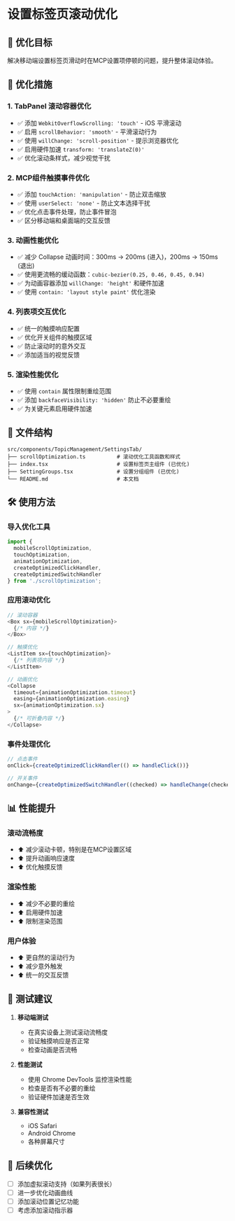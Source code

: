# 设置标签页滚动优化

## 🎯 优化目标
解决移动端设置标签页滑动时在MCP设置项停顿的问题，提升整体滚动体验。

## 🔧 优化措施

### 1. TabPanel 滚动容器优化
- ✅ 添加 `WebkitOverflowScrolling: 'touch'` - iOS 平滑滚动
- ✅ 启用 `scrollBehavior: 'smooth'` - 平滑滚动行为
- ✅ 使用 `willChange: 'scroll-position'` - 提示浏览器优化
- ✅ 启用硬件加速 `transform: 'translateZ(0)'`
- ✅ 优化滚动条样式，减少视觉干扰

### 2. MCP组件触摸事件优化
- ✅ 添加 `touchAction: 'manipulation'` - 防止双击缩放
- ✅ 使用 `userSelect: 'none'` - 防止文本选择干扰
- ✅ 优化点击事件处理，防止事件冒泡
- ✅ 区分移动端和桌面端的交互反馈

### 3. 动画性能优化
- ✅ 减少 Collapse 动画时间：300ms → 200ms (进入)，200ms → 150ms (退出)
- ✅ 使用更流畅的缓动函数：`cubic-bezier(0.25, 0.46, 0.45, 0.94)`
- ✅ 为动画容器添加 `willChange: 'height'` 和硬件加速
- ✅ 使用 `contain: 'layout style paint'` 优化渲染

### 4. 列表项交互优化
- ✅ 统一的触摸响应配置
- ✅ 优化开关组件的触摸区域
- ✅ 防止滚动时的意外交互
- ✅ 添加适当的视觉反馈

### 5. 渲染性能优化
- ✅ 使用 `contain` 属性限制重绘范围
- ✅ 添加 `backfaceVisibility: 'hidden'` 防止不必要重绘
- ✅ 为关键元素启用硬件加速

## 📁 文件结构

```
src/components/TopicManagement/SettingsTab/
├── scrollOptimization.ts          # 滚动优化工具函数和样式
├── index.tsx                      # 设置标签页主组件 (已优化)
├── SettingGroups.tsx              # 设置分组组件 (已优化)
└── README.md                      # 本文档
```

## 🛠️ 使用方法

### 导入优化工具
```typescript
import { 
  mobileScrollOptimization,
  touchOptimization,
  animationOptimization,
  createOptimizedClickHandler,
  createOptimizedSwitchHandler
} from './scrollOptimization';
```

### 应用滚动优化
```typescript
// 滚动容器
<Box sx={mobileScrollOptimization}>
  {/* 内容 */}
</Box>

// 触摸优化
<ListItem sx={touchOptimization}>
  {/* 列表项内容 */}
</ListItem>

// 动画优化
<Collapse
  timeout={animationOptimization.timeout}
  easing={animationOptimization.easing}
  sx={animationOptimization.sx}
>
  {/* 可折叠内容 */}
</Collapse>
```

### 事件处理优化
```typescript
// 点击事件
onClick={createOptimizedClickHandler(() => handleClick())}

// 开关事件
onChange={createOptimizedSwitchHandler((checked) => handleChange(checked))}
```

## 📊 性能提升

### 滚动流畅度
- ⬆️ 减少滚动卡顿，特别是在MCP设置区域
- ⬆️ 提升动画响应速度
- ⬆️ 优化触摸反馈

### 渲染性能
- ⬆️ 减少不必要的重绘
- ⬆️ 启用硬件加速
- ⬆️ 限制渲染范围

### 用户体验
- ⬆️ 更自然的滚动行为
- ⬆️ 减少意外触发
- ⬆️ 统一的交互反馈

## 🧪 测试建议

1. **移动端测试**
   - 在真实设备上测试滚动流畅度
   - 验证触摸响应是否正常
   - 检查动画是否流畅

2. **性能测试**
   - 使用 Chrome DevTools 监控渲染性能
   - 检查是否有不必要的重绘
   - 验证硬件加速是否生效

3. **兼容性测试**
   - iOS Safari
   - Android Chrome
   - 各种屏幕尺寸

## 🔄 后续优化

- [ ] 添加虚拟滚动支持（如果列表很长）
- [ ] 进一步优化动画曲线
- [ ] 添加滚动位置记忆功能
- [ ] 考虑添加滚动指示器
